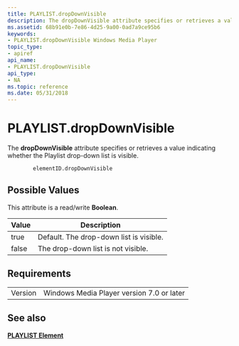 ```yaml
---
title: PLAYLIST.dropDownVisible
description: The dropDownVisible attribute specifies or retrieves a value indicating whether the Playlist drop-down list is visible.
ms.assetid: 68b91e0b-7e86-4d25-9a00-0ad7a9ce95b6
keywords:
- PLAYLIST.dropDownVisible Windows Media Player
topic_type:
- apiref
api_name:
- PLAYLIST.dropDownVisible
api_type:
- NA
ms.topic: reference
ms.date: 05/31/2018
---
```


# PLAYLIST.dropDownVisible

The **dropDownVisible** attribute specifies or retrieves a value indicating whether the Playlist drop-down list is visible.

``` syntax
        elementID.dropDownVisible
```

## Possible Values

This attribute is a read/write **Boolean**.



| Value | Description                             |
|-------|-----------------------------------------|
| true  | Default. The drop-down list is visible. |
| false | The drop-down list is not visible.      |



 

## Requirements



|                    |                                                      |
|--------------------|------------------------------------------------------|
| Version<br/> | Windows Media Player version 7.0 or later<br/> |



## See also

<dl> <dt>

[**PLAYLIST Element**](playlist-element.md)
</dt> </dl>

 

 





